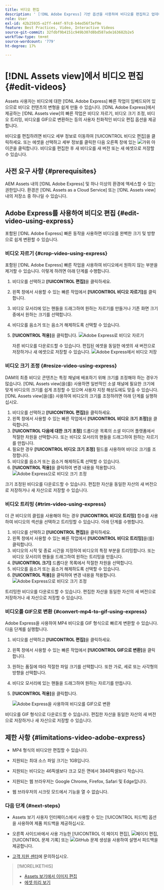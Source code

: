 ```yaml
---
title: 비디오 편집
description: ' [!DNL Adobe Express] 기반 옵션을 사용하여 비디오를 편집하고 업데이트된 비디오를 버전으로 저장합니다.'
role: User
exl-id: 42b25935-e2ff-444f-97c8-b4ed56f3ef9e
feature: Best Practices, Video, Interactive Videos
source-git-commit: 32fdbf9b4151c949b307d8bd587ade163682b2e5
workflow-type: tm+mt
source-wordcount: '779'
ht-degree: 17%

---
```


# [!DNL Assets view]에서 비디오 편집 {#edit-videos}

Assets 사용자는 비디오에 대한 [!DNL Adobe Express] 빠른 작업이 임베드되어 있으므로 비디오 컨텐츠의 변형을 쉽게 만들 수 있습니다. [!DNL Adobe Express]에서 제공하는 [!DNL Assets view]의 빠른 작업은 비디오 자르기, 비디오 크기 조정, 비디오 트리밍, 비디오를 GIF으로 변환하는 등의 사용자 친화적인 비디오 편집 옵션을 제공합니다.

비디오를 편집하려면 비디오 세부 정보로 이동하여 [!UICONTROL 비디오 편집]을 클릭하세요. 또는 에셋을 선택하고 세부 정보를 클릭한 다음 오른쪽 창에 있는 ![가위](assets/do-not-localize/cut.svg) 아이콘을 클릭합니다. 비디오를 편집한 후 새 비디오를 새 버전 또는 새 에셋으로 저장할 수 있습니다.

## 사전 요구 사항 {#prerequisites}

AEM Assets 내의 [!DNL Adobe Express] 및 하나 이상의 환경에 액세스할 수 있는 권한입니다. 환경은 [!DNL Assets as a Cloud Service] 또는 [!DNL Assets view] 내의 저장소 중 하나일 수 있습니다.

## Adobe Express를 사용하여 비디오 편집 {#edit-video-using-express}

포함된 [!DNL Adobe Express] 빠른 동작을 사용하면 비디오를 완벽한 크기 및 방향으로 쉽게 변환할 수 있습니다.

### 비디오 자르기 {#crop-video-using-express}

포함된 [!DNL Adobe Express] 빠른 작업을 사용하여 비디오에서 원하지 않는 부분을 제거할 수 있습니다. 이렇게 하려면 아래 단계를 수행합니다.

1. 비디오를 선택하고 **[!UICONTROL 편집]**&#x200B;을 클릭하세요.
2. 왼쪽 창에서 사용할 수 있는 빠른 작업에서 **[!UICONTROL 비디오 자르기]**&#x200B;를 클릭합니다.
3. 비디오 모서리에 있는 핸들을 드래그하여 원하는 자르기를 만들거나 기존 화면 크기 중에서 원하는 크기를 선택합니다.
4. 비디오를 음소거 또는 음소거 해제하도록 선택할 수 있습니다.
5. **[!UICONTROL 적용]**&#x200B;을 클릭합니다.
   ![Adobe Express로 비디오 자르기](assets/adobe-express-crop-video.png)

   자른 비디오를 다운로드할 수 있습니다. 편집된 에셋을 동일한 에셋의 새 버전으로 저장하거나 새 에셋으로 저장할 수 있습니다. ![Adobe Express에서 비디오 저장](assets/adobe-express-save-video.png)

### 비디오 크기 조정 {#resize-video-using-express}

DAM의 최종 비디오 콘텐츠는 특정 채널에 배포하기 위해 크기를 조정해야 하는 경우가 많습니다. [!DNL Assets view]을(를) 사용하면 일반적인 소셜 채널에 필요한 크기에 맞게 비디오의 크기를 쉽게 조정할 수 있으며 사용자 지정 해상도에도 맞출 수 있습니다. [!DNL Assets view]을(를) 사용하여 비디오의 크기를 조정하려면 아래 단계를 실행하십시오.

1. 비디오를 선택하고 **[!UICONTROL 편집]**&#x200B;을 클릭하세요.
2. 왼쪽 창에서 사용할 수 있는 빠른 작업에서 **[!UICONTROL 비디오 크기 조정]**&#x200B;을 클릭합니다.
3. **[!UICONTROL 다음에 대한 크기 조정]** 드롭다운 목록의 소셜 미디어 플랫폼에서 적절한 차원을 선택합니다. 또는 비디오 모서리의 핸들을 드래그하여 원하는 자르기를 만듭니다.
4. 필요한 경우 **[!UICONTROL 비디오 크기 조정]** 필드를 사용하여 비디오 크기를 조정합니다.
5. 비디오를 음소거 또는 음소거 해제하도록 선택할 수 있습니다.
6. **[!UICONTROL 적용]**&#x200B;을 클릭하여 변경 내용을 적용합니다.
   ![Adobe Express으로 비디오 크기 조정](assets/adobe-express-resize-video.png)

크기 조정된 비디오를 다운로드할 수 있습니다. 편집한 자산을 동일한 자산의 새 버전으로 저장하거나 새 자산으로 저장할 수 있습니다.

### 비디오 트리밍 {#trim-video-using-express}

더 큰 비디오의 클립을 사용해야 하는 경우 **[!UICONTROL 비디오 트리밍]** 함수를 사용하여 비디오의 섹션을 선택하고 트리밍할 수 있습니다. 아래 단계를 수행합니다.

1. 비디오를 선택하고 **[!UICONTROL 편집]**&#x200B;을 클릭하세요.
2. 왼쪽 창에서 사용할 수 있는 빠른 작업에서 **[!UICONTROL 비디오 트리밍]**&#x200B;을(를) 클릭합니다.
3. 비디오의 시작 및 종료 시간을 지정하여 비디오의 특정 부분을 트리밍합니다. 또는 비디오 모서리의 핸들을 드래그하여 원하는 트리밍을 만듭니다.
4. **[!UICONTROL 크기]** 드롭다운 목록에서 적절한 차원을 선택합니다.
5. 비디오를 음소거 또는 음소거 해제하도록 선택할 수 있습니다.
6. **[!UICONTROL 적용]**&#x200B;을 클릭하여 변경 내용을 적용합니다.
   ![Adobe Express으로 비디오 크기 조정](assets/adobe-express-trim-video.png)

트리밍한 비디오를 다운로드할 수 있습니다. 편집한 자산을 동일한 자산의 새 버전으로 저장하거나 새 자산으로 저장할 수 있습니다.

### 비디오를 GIF으로 변환 {#convert-mp4-to-gif-using-express}

Adobe Express을 사용하여 MP4 비디오를 GIF 형식으로 빠르게 변환할 수 있습니다. 다음 단계를 실행합니다.

1. 비디오를 선택하고 **[!UICONTROL 편집]**&#x200B;을 클릭하세요.
2. 왼쪽 창에서 사용할 수 있는 빠른 작업에서 **[!UICONTROL GIF으로 변환]**&#x200B;을 클릭합니다.
3. 원하는 품질에 따라 적절한 파일 크기를 선택합니다. 또한 가로, 세로 또는 사각형의 방향을 선택합니다.
4. 비디오 모서리에 있는 핸들을 드래그하여 원하는 자르기를 만듭니다.
5. **[!UICONTROL 적용]**&#x200B;을 클릭합니다.

   ![Adobe Express을 사용하여 비디오를 GIF으로 변환](assets/adobe-express-convert-video-to-gif.png)

비디오를 GIF 형식으로 다운로드할 수 있습니다. 편집한 자산을 동일한 자산의 새 버전으로 저장하거나 새 자산으로 저장할 수 있습니다.

## 제한 사항 {#limitations-video-adobe-express}

* MP4 형식의 비디오만 편집할 수 있습니다.

* 지원되는 최대 소스 파일 크기는 1GB입니다.

* 지원되는 비디오는 46픽셀보다 크고 모든 면에서 3840픽셀보다 작습니다.

* 지원되는 웹 브라우저는 Google Chrome, Firefox, Safari 및 Edge입니다.

* 웹 브라우저의 시크릿 모드에서 기능을 열 수 없습니다.

### 다음 단계 {#next-steps}

* Assets 보기 사용자 인터페이스에서 사용할 수 있는 [!UICONTROL 피드백] 옵션을 사용하여 제품 피드백을 제공하십시오.

* 오른쪽 사이드바에서 사용 가능한 [!UICONTROL 이 페이지 편집], ![페이지 편집](assets/do-not-localize/edit-page.png), [!UICONTROL 문제 기록] 또는 ![GitHub 문제 생성](assets/do-not-localize/github-issue.png)을 사용하여 설명서 피드백을 제공합니다.

* [고객 지원 센터](https://experienceleague.adobe.com/ko?support-solution=General#support)에 문의하십시오.

>[!MORELIKETHIS]
>
>* [Assets 보기에서 이미지 편집](edit-images-assets-view.md)
>* [에셋 미리 보기](navigate-assets-view.md)

